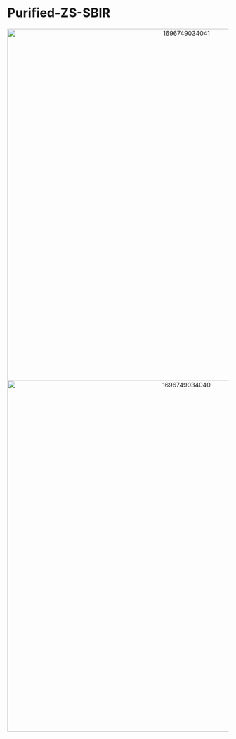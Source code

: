 # Purified-ZS-SBIR

<div align=center>
<img width="800" alt="1696749034041" src="https://github.com/WoodratTradeCo/Purified-ZS-SBIR/blob/main/4.png">
</div>

<div align=center>
<img width="800" alt="1696749034040" src="https://github.com/WoodratTradeCo/Purified-ZS-SBIR/blob/main/2.png">
</div>
